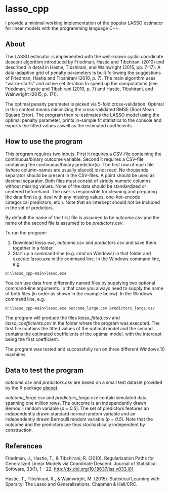 # lasso_cpp

I provide a minimal working implementation of the popular LASSO estimator for linear models with the programming language C++. 


## About

The LASSO estimator is implemented with the well-known cyclic coordinate descent algorithm introduced by Friedman, Hastie and Tibshirani (2010) and described in detail in Hastie, Tibshirani, and Wainwright (2015, pp. 7-17). A data-adaptive grid of penalty parameters is built following the suggestions of Friedman, Hastie and Tibshirani (2010, p. 7). The main algorithm uses "warm-starts" and active set iteration to speed up the computations (see Friedman, Hastie and Tibshirani (2010, p. 7) and Hastie, Tibshirani, and Wainwright (2015, p. 17)).

The optimal penalty parameter is picked via 5-fold cross-validation. Optimal in this context means minimizing the cross-validated RMSE (Root Mean Square Error). The program then re-estimates the LASSO model using the optimal penalty parameter, prints in-sample fit statistics to the console and exports the fitted values aswell as the estimated coefficients.


## How to use the program 

This program requires two inputs. First it requires a CSV-file containing the continuous/binary outcome variable. Second it requires a CSV-file containing the continuous/binary predictor(s). The first row of each file (where column-names are usually placed) is not read. No thousands separator should be present in the CSV-files. A point should be used as decimal separator. Both files must consist of strictly numeric columns without missing values. None of the data should be standardized or centered beforehand. The user is responsible for cleaning and preparing the data first (e.g. deal with any missing values, one-hot-encode categorical predictors, etc.). Note that an intercept should not be included in the set of predictors.

By default the name of the first file is assumed to be *outcome.csv* and the name of the second file is assumed to be *predictors.csv*.

To run the program:
1. Download *lasso.exe*, *outcome.csv* and *predictors.csv* and save them together in a folder.
2. Start up a command-line (e.g. *cmd* on Windows) in that folder and execute *lasso.exe* in the command line. In the Windows command line, e.g.
```shell
D:\lasso_cpp-main>lasso.exe
```
You can use data from differently named files by supplying two optional command-line arguments. In that case you always need to supply the name of both files (in order as shown in the example below). In the Windows command line, e.g.
```shell
D:\lasso_cpp-main>lasso.exe outcome_large.csv predictors_large.csv
```

The program will produce the files *lasso_fitted.csv* and *lasso_coefficients.csv* in the folder where the program was executed. The first file contains the fitted values of the optimal model and the second contains the estimated coefficients of the optimal model, with the intercept being the first coefficient.

The program was tested and successfully run on three different Windows 10 machines.


## Data to test the program

*outcome.csv* and *predictors.csv* are based on a small test dataset provided by the R package [glmnet](https://github.com/cran/glmnet).

*outcome_large.csv* and *predictors_large.csv* contain simulated data spanning one million rows. The outcome is an independently drawn Bernoulli random variable (*p = 0.5*). The set of predictors features an independently drawn standard normal random variable and an independently drawn Bernoulli random variable (*p = 0.5*). Note that the outcome and the predictors are thus stochastically independent by construction.

## References

Friedman, J., Hastie, T., & Tibshirani, R. (2010). Regularization Paths for Generalized Linear Models via Coordinate Descent. Journal of Statistical Software, 33(1), 1 - 22. http://dx.doi.org/10.18637/jss.v033.i01

Hastie, T., Tibshirani, R., & Wainwright, M. (2015). Statistical Learning with Sparsity: The Lasso and Generalizations. Chapman & Hall/CRC.
